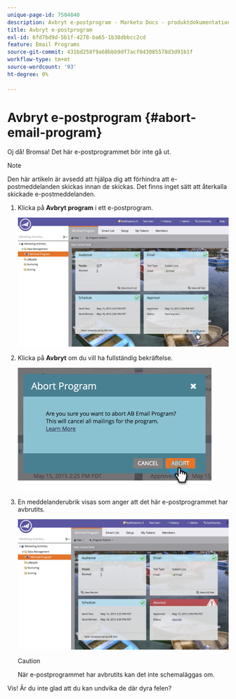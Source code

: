 ```yaml
---
unique-page-id: 7504840
description: Avbryt e-postprogram - Marketo Docs - produktdokumentation
title: Avbryt e-postprogram
exl-id: 6fd7bd9d-5b1f-4278-ba65-1b38dbbcc2cd
feature: Email Programs
source-git-commit: 431bd258f9a68bbb9df7acf043085578d3d91b1f
workflow-type: tm+mt
source-wordcount: '93'
ht-degree: 0%

---
```


# Avbryt e-postprogram {#abort-email-program}

Oj då! Bromsa! Det här e-postprogrammet bör inte gå ut.

>[!NOTE]
>
>Den här artikeln är avsedd att hjälpa dig att förhindra att e-postmeddelanden skickas innan de skickas. Det finns inget sätt att återkalla skickade e-postmeddelanden.

1. Klicka på **Avbryt program** i ett e-postprogram.

   ![](assets/dashboardleads.jpg)

1. Klicka på **Avbryt** om du vill ha fullständig bekräftelse.

   ![](assets/image2015-5-20-15-3a24-3a35.png)

1. En meddelanderubrik visas som anger att det här e-postprogrammet har avbrutits.

   ![](assets/dashboardleadchange2.jpg)

   >[!CAUTION]
   >
   >När e-postprogrammet har avbrutits kan det inte schemaläggas om.

Vis! Är du inte glad att du kan undvika de där dyra felen?
